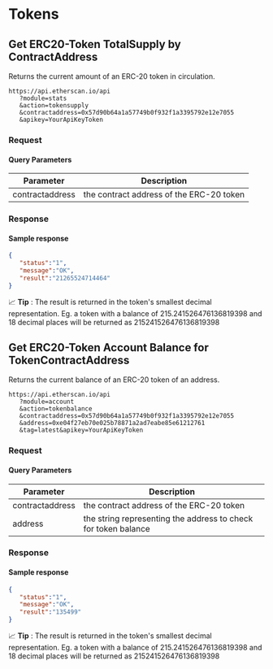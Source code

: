 # Tokens

## Get ERC20-Token TotalSupply by ContractAddress

Returns the current amount of an ERC-20 token in circulation.
```
https://api.etherscan.io/api
   ?module=stats
   &action=tokensupply
   &contractaddress=0x57d90b64a1a57749b0f932f1a3395792e12e7055
   &apikey=YourApiKeyToken
   ```
### Request
#### Query Parameters
| Parameter       | Description                              |
|-----------------|------------------------------------------|
| contractaddress | the contract address of the ERC-20 token |
### Response
#### Sample response
```json
{
   "status":"1",
   "message":"OK",
   "result":"21265524714464"
}
```
📈 **Tip** : The result is returned in the token's smallest decimal representation.
Eg. a token with a balance of 215.241526476136819398 and 18 decimal places will be returned as 215241526476136819398



## Get ERC20-Token Account Balance for TokenContractAddress

Returns the current balance of an ERC-20 token of an address.
```
https://api.etherscan.io/api
   ?module=account
   &action=tokenbalance
   &contractaddress=0x57d90b64a1a57749b0f932f1a3395792e12e7055
   &address=0xe04f27eb70e025b78871a2ad7eabe85e61212761
   &tag=latest&apikey=YourApiKeyToken
```

### Request
#### Query Parameters
| Parameter       | Description                                                    |
|-----------------|----------------------------------------------------------------|
| contractaddress | the contract address of the ERC-20 token                       |
| address         | the string representing the address to check for token balance |
### Response
#### Sample response
```json
{
   "status":"1",
   "message":"OK",
   "result":"135499"
}
```
📈 **Tip** : The result is returned in the token's smallest decimal representation.
Eg. a token with a balance of 215.241526476136819398 and 18 decimal places will be returned as 215241526476136819398